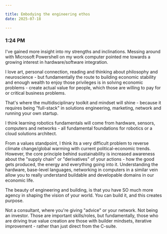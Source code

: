```yaml
---

title: Embodying the engineering ethos
date: 2025-07-18

---
```


### 1:24 PM
I've gained more insight into my strengths and inclinations. Messing around with Microsoft Powershell on my work computer pointed me towards a growing interest in hardware/software integration. 

I love art, personal connection, reading and thinking about philosophy and neuroscience - but fundamentally the route to building economic stability and enough wealth to enjoy those privileges is in solving economic problems - create actual value for people, which those are willing to pay for or critical business problems. 

That's where the multidisciplinary toolkit and mindset will shine - because it requires being "full-stack" in solutions engineering, marketing, network and running your own startup. 

I think learning robotics fundamentals will come from hardware, sensors, computers and networks - all fundamental foundations for robotics or a cloud solutions architect. 

From a values standpoint, I think its a very difficult problem to reverse climate change/global warming with current political-economic trends. However, the core principle behind sustainability is increased awareness about the "supply chain" or "derivatives" of your actions - how the good gets produced, the energy and everything going into it. Understanding the hardware, base-level languages, networking in computers in a similar vein allow you to really understand buildable and developable domains in our economic life. 

The beauty of engineering and building, is that you have SO much more agency in shaping the vision of your world. You can build it, and this creates purpose. 

Not a consultant, where you're giving "advice" or your network. Not being an investor. Those are important skills/roles, but fundamentally, those who are driving true value creation are those with builder mindsets, iterative improvement - rather than just direct from the C-suite. 

